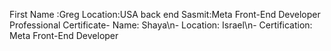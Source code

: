 First Name :Greg
Location:USA
back end 
Sasmit:Meta Front-End Developer Professional Certificate- Name: Shaya\n- Location: Israel\n- Certification: Meta Front-End Developer
